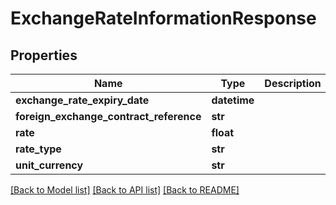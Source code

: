 # ExchangeRateInformationResponse

## Properties
Name | Type | Description | Notes
------------ | ------------- | ------------- | -------------
**exchange_rate_expiry_date** | **datetime** |  | [optional] 
**foreign_exchange_contract_reference** | **str** |  | [optional] 
**rate** | **float** |  | [optional] 
**rate_type** | **str** |  | [optional] 
**unit_currency** | **str** |  | [optional] 

[[Back to Model list]](../README.md#documentation-for-models) [[Back to API list]](../README.md#documentation-for-api-endpoints) [[Back to README]](../README.md)


